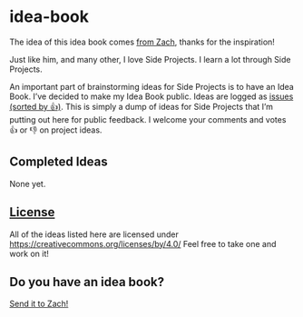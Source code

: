 # idea-book

The idea of this idea book comes [from Zach](https://github.com/zachleat/idea-book), thanks for the inspiration!

Just like him, and many other, I love Side Projects. I learn a lot through Side Projects.

An important part of brainstorming ideas for Side Projects is to have an Idea Book. I’ve decided to make my Idea Book public. Ideas are logged as [issues (sorted by 👍)](https://github.com/nhoizey/idea-book/issues?q=is%3Aissue+is%3Aopen+sort%3Areactions-%2B1-desc). This is simply a dump of ideas for Side Projects that I’m putting out here for public feedback. I welcome your comments and votes 👍 or 👎 on project ideas.

## Completed Ideas

None yet.

## [License](LICENSE)

All of the ideas listed here are licensed under https://creativecommons.org/licenses/by/4.0/ Feel free to take one and work on it!

## Do you have an idea book?

[Send it to Zach!](https://github.com/zachleat/idea-book#do-you-have-an-idea-book)
